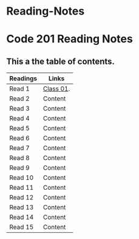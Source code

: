 # Reading-Notes
# Code 201 Reading Notes
##  This a the table of contents.

Readings | Links
-------- | ------
Read 1| [Class 01](https://anolla.github.io/Reading-Notes/class-01).
Read 2 | Content 
Read 3 | Content
Read 4 | Content
Read 5 | Content
Read 6 | Content
Read 7 | Content
Read 8 | Content
Read 9 | Content
Read 10 | Content
Read 11 | Content
Read 12 | Content
Read 13 | Content
Read 14 | Content
Read 15 | Content


